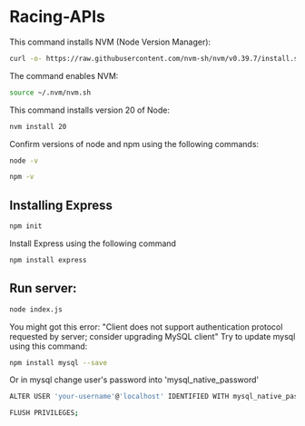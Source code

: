 # Racing-APIs

This command installs NVM (Node Version Manager):

```bash
curl -o- https://raw.githubusercontent.com/nvm-sh/nvm/v0.39.7/install.sh | bash
```

The command enables NVM:

```bash
source ~/.nvm/nvm.sh
```

This command installs version 20 of Node:
```bash
nvm install 20
```

Confirm versions of node and npm using the following commands:
```bash
node -v

npm -v 
```

## Installing Express

```bash
npm init
```

Install Express using the following command
```bash
npm install express
```
## Run server:

```bash
node index.js
```

You might got this error:
"Client does not support authentication protocol requested by server; consider upgrading MySQL client"
Try to update mysql using this command:
```bash
npm install mysql --save
```

Or in mysql change user's password into 'mysql_native_password'
```bash
ALTER USER 'your-username'@'localhost' IDENTIFIED WITH mysql_native_password BY 'your-password';

FLUSH PRIVILEGES;
```